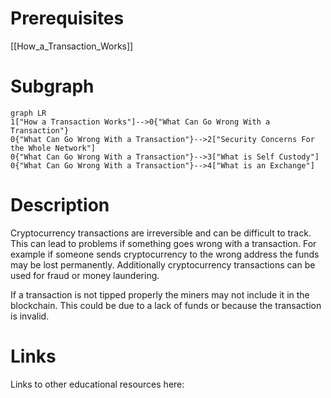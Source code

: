 # Prerequisites
[[How_a_Transaction_Works]]

# Subgraph

```mermaid
graph LR
1["How a Transaction Works"]-->0{"What Can Go Wrong With a Transaction"}
0{"What Can Go Wrong With a Transaction"}-->2["Security Concerns For the Whole Network"]
0{"What Can Go Wrong With a Transaction"}-->3["What is Self Custody"]
0{"What Can Go Wrong With a Transaction"}-->4["What is an Exchange"]
```



# Description
  
Cryptocurrency transactions are irreversible and can be difficult to track. This can lead to problems if something goes wrong with a transaction. For example if someone sends cryptocurrency to the wrong address the funds may be lost permanently. Additionally cryptocurrency transactions can be used for fraud or money laundering.

If a transaction is not tipped properly the miners may not include it in the blockchain. This could be due to a lack of funds or because the transaction is invalid.

# Links
Links to other educational resources here: